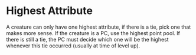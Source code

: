# Highest Attribute

A creature can only have one highest attribute, if there is a tie, pick one that makes more sense. If the creature is a PC, use the highest point pool. If there is still a tie, the PC must decide which one will be the highest whenever this tie occurred (usually at time of level up).
